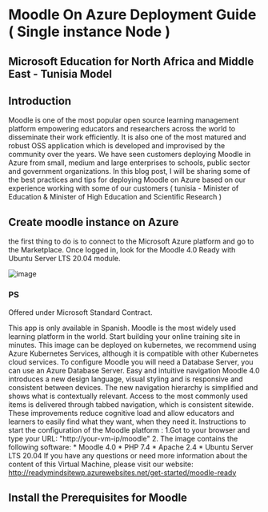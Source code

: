 # Moodle On Azure Deployment Guide ( Single instance Node ) 
## Microsoft Education for North Africa and Middle East - Tunisia Model


## Introduction 

Moodle is one of the most popular open source learning management platform empowering educators and researchers across the world to disseminate their work efficiently. It is also one of the most matured and robust OSS application which is developed and improvised by the community over the years. We have seen customers deploying Moodle in Azure from small, medium and large enterprises to schools, public sector and government organizations. 
In this blog post, I will be sharing some of the best practices and tips for deploying Moodle on Azure based on our experience working with some of our customers ( tunisia - Minister of Education &  Minister of High Education and Scientific Research ) 

## Create moodle instance on Azure 

the first thing to do is to connect to the Microsoft Azure platform and go to the Marketplace. 
Once logged in, look for the Moodle 4.0 Ready with Ubuntu Server LTS 20.04 module.

![image](https://user-images.githubusercontent.com/26825056/200257894-ea153457-631a-4783-afea-b944cdffe3b1.png)

### PS 

Offered under Microsoft Standard Contract.

This app is only available in Spanish. Moodle is the most widely used learning platform in the world. Start building your online training site in minutes. This image can be deployed on kubernetes, we recommend using Azure Kubernetes Services, although it is compatible with other Kubernetes cloud services. To configure Moodle you will need a Database Server, you can use an Azure Database Server. Easy and intuitive navigation Moodle 4.0 introduces a new design language, visual styling and is responsive and consistent between devices. The new navigation hierarchy is simplified and shows what is contextually relevant. Access to the most commonly used items is delivered through tabbed navigation, which is consistent sitewide. These improvements reduce cognitive load and allow educators and learners to easily find what they want, when they need it. Instructions to start the configuration of the Moodle platform : 1.Got to your browser and type your URL: "http://your-vm-ip/moodle" 2. The image contains the following software: * Moodle 4.0 * PHP 7.4 * Apache 2.4 * Ubuntu Server LTS 20.04 If you have any questions or need more information about the content of this Virtual Machine, please visit our website: http://readymindsitewp.azurewebsites.net/get-started/moodle-ready

## Install the Prerequisites for Moodle 


